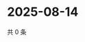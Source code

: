 # 2025-08-14

共 0 条

<!-- BEGIN ZHIHUVIDEO -->
<!-- 最后更新时间 Thu Aug 14 2025 14:18:27 GMT+0800 (China Standard Time) -->

<!-- END ZHIHUVIDEO -->
